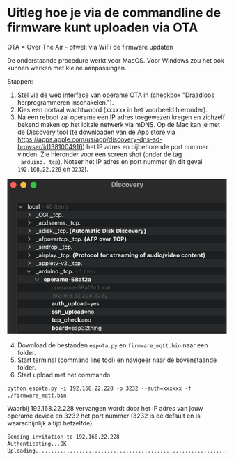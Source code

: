 # Uitleg hoe je via de commandline de firmware kunt uploaden via OTA

OTA = Over The Air - ofwel: via WiFi de firmware updaten

De onderstaande procedure werkt voor MacOS. Voor Windows zou het ook kunnen werken met kleine aanpassingen.


Stappen:
1. Stel via de web interface van operame OTA in (checkbox "Draadloos herprogrammeren inschakelen.").
2. Kies een portaal wachtwoord (xxxxxx in het voorbeeld hieronder).
3. Na een reboot zal operame een IP adres toegewezen kregen en zichzelf bekend maken op het lokale netwerk via mDNS. Op de Mac kan je met de Discovery tool (te downloaden van de App store via https://apps.apple.com/us/app/discovery-dns-sd-browser/id1381004916) het IP adres en bijbehorende port nummer vinden. Zie hieronder voor een screen shot (onder de tag ```_arduino._tcp```). Noteer het IP adres en port nummer (in dit geval ```192.168.22.228``` en ```3232```).

![Discovery Tool](Discovery_tool.png?raw=true "Discovery tool output")

4. Download de bestanden ```espota.py``` en ```firmware_mqtt.bin``` naar een folder.
5. Start terminal (command line tool) en navigeer naar de bovenstaande folder.
6. Start upload met het commando

````
python espota.py -i 192.168.22.228 -p 3232 --auth=xxxxxx -f ./firmware_mqtt.bin 
````

Waarbij 192.168.22.228 vervangen wordt door het IP adres van jouw operame device en 3232 het port nummer (3232 is de default en is waarschijnlijk altijd hetzelfde).

````
Sending invitation to 192.168.22.228 
Authenticating...OK
Uploading.........................................................................................................................................................................................................................................................................................................................................................................................................................................................................................................................................................................................................................................................................................................................................................................................................................................................................................................................................
````



